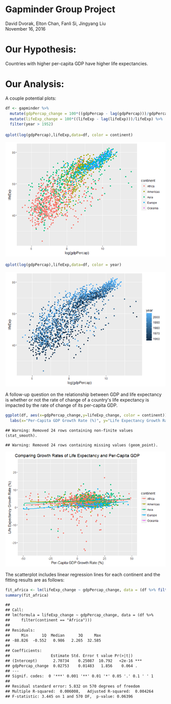 # Gapminder Group Project
David Dvorak, Elton Chan, Fanli Si, Jingyang Liu  
November 16, 2016  



# Our Hypothesis:
Countries with higher per-capita GDP have higher life expectancies.

# Our Analysis:



A couple potential plots:

```r
df <- gapminder %>%
  mutate(gdpPercap_change = 100*((gdpPercap - lag(gdpPercap)))/gdpPercap) %>%
  mutate(lifeExp_change = 100*((lifeExp - lag(lifeExp)))/lifeExp) %>%
  filter(year > 1952)

qplot(log(gdpPercap),lifeExp,data=df, color = continent)
```

![](gapminder_group_assignment_files/figure-html/unnamed-chunk-1-1.png)<!-- -->

```r
qplot(log(gdpPercap),lifeExp,data=df, color = year)
```

![](gapminder_group_assignment_files/figure-html/unnamed-chunk-1-2.png)<!-- -->


A follow-up question on the relationship between GDP and life expectancy is whether or not the rate of change of a country's life expectancy is impacted by the rate of change of its per-capita GDP. 


```r
ggplot(df, aes(x=gdpPercap_change,y=lifeExp_change, color = continent)) + geom_point() + geom_smooth(method=lm, se = FALSE) + ylim(-25,25) + xlim(-50,50) + labs(title="Comparing Growth Rates of Life Expectancy and Per-Capita GDP") +
  labs(x="Per-Capita GDP Growth Rate (%)", y="Life Expectancy Growth Rate (%)")
```

```
## Warning: Removed 24 rows containing non-finite values (stat_smooth).
```

```
## Warning: Removed 24 rows containing missing values (geom_point).
```

![](gapminder_group_assignment_files/figure-html/unnamed-chunk-2-1.png)<!-- -->

The scatterplot includes linear regression lines for each continent and the fitting results are as follows:


```r
fit_africa <- lm(lifeExp_change ~ gdpPercap_change, data = (df %>% filter(continent == 'Africa')))
summary(fit_africa)
```

```
## 
## Call:
## lm(formula = lifeExp_change ~ gdpPercap_change, data = (df %>% 
##     filter(continent == "Africa")))
## 
## Residuals:
##     Min      1Q  Median      3Q     Max 
## -88.826  -0.552   0.986   2.265  32.585 
## 
## Coefficients:
##                  Estimate Std. Error t value Pr(>|t|)    
## (Intercept)       2.70734    0.25087  10.792   <2e-16 ***
## gdpPercap_change  0.02753    0.01483   1.856    0.064 .  
## ---
## Signif. codes:  0 '***' 0.001 '**' 0.01 '*' 0.05 '.' 0.1 ' ' 1
## 
## Residual standard error: 5.832 on 570 degrees of freedom
## Multiple R-squared:  0.006008,	Adjusted R-squared:  0.004264 
## F-statistic: 3.445 on 1 and 570 DF,  p-value: 0.06396
```
